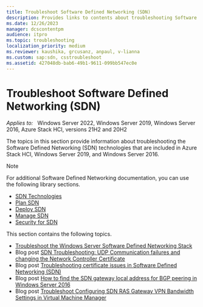 ```yaml
---
title: Troubleshoot Software Defined Networking (SDN)
description: Provides links to contents about troubleshooting Software Defined Networking in Windows Server 2019 and 2016.
ms.date: 12/26/2023
manager: dcscontentpm
audience: itpro
ms.topic: troubleshooting
localization_priority: medium
ms.reviewer: kaushika, grcusanz, anpaul, v-lianna
ms.custom: sap:sdn, csstroubleshoot
ms.assetid: 427048db-bab6-49b1-9611-099bb547ec0e
---
```

# Troubleshoot Software Defined Networking (SDN)

_Applies to:_ &nbsp; Windows Server 2022, Windows Server 2019, Windows Server 2016, Azure Stack HCI, versions 21H2 and 20H2

The topics in this section provide information about troubleshooting the Software Defined Networking (SDN) technologies that are included in Azure Stack HCI, Windows Server 2019, and Windows Server 2016.

> [!NOTE]
> For additional Software Defined Networking documentation, you can use the following library sections.
>
> - [SDN Technologies](/windows-server/networking/sdn/technologies/software-defined-networking-technologies)
> - [Plan SDN](/azure-stack/hci/concepts/plan-software-defined-networking-infrastructure)
> - [Deploy SDN](/windows-server/networking/sdn/deploy/deploy-a-software-defined-network-infrastructure)
> - [Manage SDN](/windows-server/networking/sdn/manage/manage-sdn)
> - [Security for SDN](/azure-stack/hci/manage/nc-security)

This section contains the following topics.

- [Troubleshoot the Windows Server Software Defined Networking Stack](./troubleshoot-windows-server-software-defined-networking-stack.md)
- Blog post [SDN Troubleshooting: UDP Communication failures and changing the Network Controller Certificate](https://techcommunity.microsoft.com/t5/Networking-Blog/SDN-Troubleshooting-UDP-Communication-failures-and-changing-the/ba-p/339694)
- Blog post [Troubleshooting certificate issues in Software Defined Networking (SDN)](https://techcommunity.microsoft.com/t5/Networking-Blog/Troubleshooting-certificate-issues-in-Software-Defined/ba-p/339671)
- Blog post [How to find the SDN gateway local address for BGP peering in Windows Server 2016](https://techcommunity.microsoft.com/t5/Networking-Blog/How-to-find-the-SDN-gateway-local-address-for-BGP-peering-in/ba-p/339663)
- Blog post [Troubleshoot Configuring SDN RAS Gateway VPN Bandwidth Settings in Virtual Machine Manager](https://techcommunity.microsoft.com/t5/Networking-Blog/Troubleshoot-Configuring-SDN-RAS-Gateway-VPN-Bandwidth-Settings/ba-p/339661)
